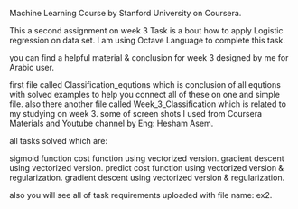 Machine Learning Course by Stanford University on Coursera.

This a second assignment on week 3
Task is a bout how to apply Logistic regression on data set.
I am using Octave Language to complete this task.


you can find a helpful material & conclusion for week 3 designed by me for Arabic user.

first file called Classification_equtions which is conclusion of all equtions with solved examples to help you connect all of these on one and simple file.
also there another file called Week_3_Classification which is related to my studying on  week 3.
some of screen shots I used from Coursera Materials and Youtube channel by Eng: Hesham Asem.

all tasks solved which are:

sigmoid function
cost function using vectorized version.
gradient descent using vectorized version.
predict
cost function using vectorized version & regularization.
gradient descent using vectorized version & regularization.



also you will see all of task requirements uploaded with file name: ex2.

